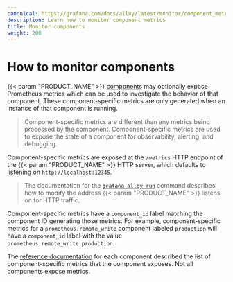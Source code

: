 ```yaml
---
canonical: https://grafana.com/docs/alloy/latest/monitor/component_metrics/
description: Learn how to monitor component metrics
title: Monitor components
weight: 200
---
```


# How to monitor components

{{< param "PRODUCT_NAME" >}} [components][] may optionally expose Prometheus metrics which can be used to investigate the behavior of that component.
These component-specific metrics are only generated when an instance of that component is running.

> Component-specific metrics are different than any metrics being processed by the component.
> Component-specific metrics are used to expose the state of a component for observability, alerting, and debugging.

Component-specific metrics are exposed at the `/metrics` HTTP endpoint of the {{< param "PRODUCT_NAME" >}} HTTP server, which defaults to listening on `http://localhost:12345`.

> The documentation for the [`grafana-alloy run`][grafana-alloy run] command describes how to modify the address {{< param "PRODUCT_NAME" >}} listens on for HTTP traffic.

Component-specific metrics have a `component_id` label matching the component ID generating those metrics.
For example, component-specific metrics for a `prometheus.remote_write` component labeled `production` will have a `component_id` label with the value `prometheus.remote_write.production`.

The [reference documentation][] for each component described the list of component-specific metrics that the component exposes.
Not all components expose metrics.

[components]: ../../../concepts/components/
[grafana-alloy run]: ../../../reference/cli/run/
[reference documentation]: ../../../reference/components/
